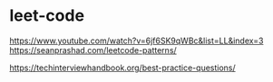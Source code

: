 # leet-code

https://www.youtube.com/watch?v=6jf6SK9qWBc&list=LL&index=3
https://seanprashad.com/leetcode-patterns/


https://techinterviewhandbook.org/best-practice-questions/
